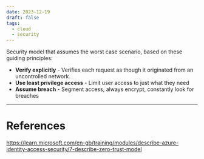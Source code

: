 ```yaml
---
date: 2023-12-19
draft: false
tags:
  - cloud
  - security
---
```

Security model that assumes the worst case scenario, based on these guiding principles:
- **Verify explicitly** - Verifies each request as though it originated from an uncontrolled network.
- **Use least privilege access** - Limit user access to just what they need
- **Assume breach** - Segment access, always encrypt, constantly look for breaches

---
# References

https://learn.microsoft.com/en-gb/training/modules/describe-azure-identity-access-security/7-describe-zero-trust-model